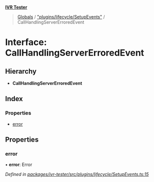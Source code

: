 **[IVR Tester](../README.md)**

> [Globals](../README.md) / ["plugins/lifecycle/SetupEvents"](../modules/_plugins_lifecycle_setupevents_.md) / CallHandlingServerErroredEvent

# Interface: CallHandlingServerErroredEvent

## Hierarchy

* **CallHandlingServerErroredEvent**

## Index

### Properties

* [error](_plugins_lifecycle_setupevents_.callhandlingservererroredevent.md#error)

## Properties

### error

•  **error**: Error

*Defined in [packages/ivr-tester/src/plugins/lifecycle/SetupEvents.ts:15](https://github.com/SketchingDev/ivr-tester/blob/86cd37b/packages/ivr-tester/src/plugins/lifecycle/SetupEvents.ts#L15)*

